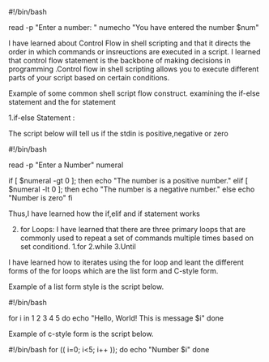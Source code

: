 
#!/bin/bash


read -p "Enter a number: " numecho "You have entered the number $num"

I have learned about Control Flow in shell scripting and that it directs the order
in which commands or insreuctions are executed in a script.
I learned that control flow statement is the 
backbone of making decisions in programming .Control flow in shell scripting allows you to execute 
different parts of your script based on certain conditions.

Example of some common shell script flow construct.
examining the if-else statement and the for statement

1.if-else Statement : 

The script below will tell us if the stdin is positive,negative or zero

#!/bin/bash

read -p "Enter a Number" numeral

if   [ $numeral -gt 0 ]; then
     echo "The number is a positive number."
elif [ $numeral -lt 0 ]; then
     echo "The number is a negative number."
else echo "Number is zero"
fi

Thus,I have learned how the if,elif and if statement works


2. for Loops: I have learned that there are three primary loops that are commonly used 
to repeat a set of commands multiple times based on set conditiond.
1.for
2.while
3.Until

I have learned how to iterates using the for loop and leant the different forms of the for loops 
which are the list form and C-style form.

Example of a list form style is the script below.

#!/bin/bash

for i in 1 2 3 4 5
do
    echo "Hello, World! This is message $i"
done

Example of c-style form is the script below.

#!/bin/bash
for (( i=0; i<5; i++ )); do
    echo "Number $i"
done
